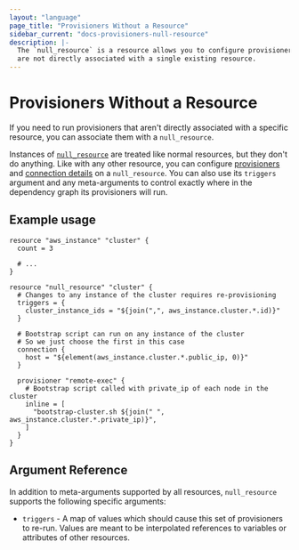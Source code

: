 ```yaml
---
layout: "language"
page_title: "Provisioners Without a Resource"
sidebar_current: "docs-provisioners-null-resource"
description: |-
  The `null_resource` is a resource allows you to configure provisioners that
  are not directly associated with a single existing resource.
---
```


# Provisioners Without a Resource

[null]: /docs/providers/null/resource.html

If you need to run provisioners that aren't directly associated with a specific
resource, you can associate them with a `null_resource`.

Instances of [`null_resource`][null] are treated like normal resources, but they
don't do anything. Like with any other resource, you can configure
[provisioners](/docs/provisioners/index.html) and [connection
details](/docs/provisioners/connection.html) on a `null_resource`. You can also
use its `triggers` argument and any meta-arguments to control exactly where in
the dependency graph its provisioners will run.

## Example usage

```hcl
resource "aws_instance" "cluster" {
  count = 3

  # ...
}

resource "null_resource" "cluster" {
  # Changes to any instance of the cluster requires re-provisioning
  triggers = {
    cluster_instance_ids = "${join(",", aws_instance.cluster.*.id)}"
  }

  # Bootstrap script can run on any instance of the cluster
  # So we just choose the first in this case
  connection {
    host = "${element(aws_instance.cluster.*.public_ip, 0)}"
  }

  provisioner "remote-exec" {
    # Bootstrap script called with private_ip of each node in the cluster
    inline = [
      "bootstrap-cluster.sh ${join(" ", aws_instance.cluster.*.private_ip)}",
    ]
  }
}
```

## Argument Reference

In addition to meta-arguments supported by all resources, `null_resource`
supports the following specific arguments:

 * `triggers` - A map of values which should cause this set of provisioners to
   re-run. Values are meant to be interpolated references to variables or
   attributes of other resources.

